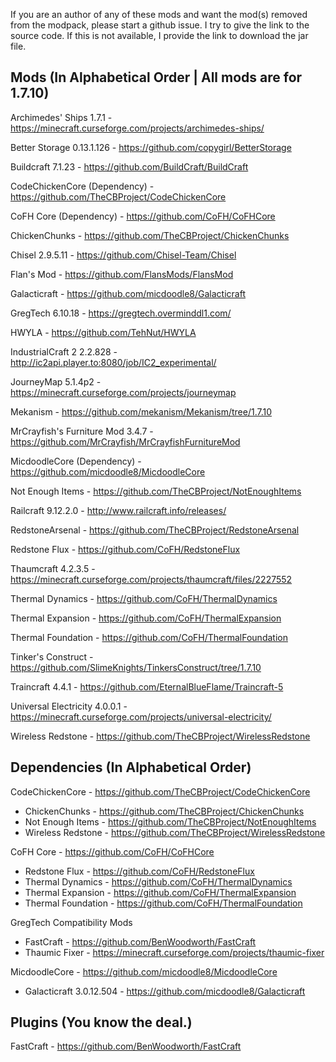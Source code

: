 If you are an author of any of these mods and want the mod(s) removed from the modpack, please start a github issue.
I try to give the link to the source code. If this is not available, I provide the link to download the jar file.

## Mods (In Alphabetical Order | All mods are for 1.7.10)
Archimedes' Ships 1.7.1 - https://minecraft.curseforge.com/projects/archimedes-ships/

Better Storage 0.13.1.126 - https://github.com/copygirl/BetterStorage

Buildcraft 7.1.23 - https://github.com/BuildCraft/BuildCraft

CodeChickenCore (Dependency) - https://github.com/TheCBProject/CodeChickenCore

CoFH Core (Dependency) - https://github.com/CoFH/CoFHCore

ChickenChunks - https://github.com/TheCBProject/ChickenChunks

Chisel 2.9.5.11 - https://github.com/Chisel-Team/Chisel

Flan's Mod - https://github.com/FlansMods/FlansMod

Galacticraft - https://github.com/micdoodle8/Galacticraft

GregTech 6.10.18 - https://gregtech.overminddl1.com/

HWYLA - https://github.com/TehNut/HWYLA

IndustrialCraft 2 2.2.828 - http://ic2api.player.to:8080/job/IC2_experimental/

JourneyMap 5.1.4p2 - https://minecraft.curseforge.com/projects/journeymap

Mekanism - https://github.com/mekanism/Mekanism/tree/1.7.10

MrCrayfish's Furniture Mod 3.4.7 - https://github.com/MrCrayfish/MrCrayfishFurnitureMod

MicdoodleCore (Dependency) - https://github.com/micdoodle8/MicdoodleCore

Not Enough Items - https://github.com/TheCBProject/NotEnoughItems

Railcraft 9.12.2.0 - http://www.railcraft.info/releases/

RedstoneArsenal - https://github.com/TheCBProject/RedstoneArsenal

Redstone Flux - https://github.com/CoFH/RedstoneFlux

Thaumcraft 4.2.3.5 - https://minecraft.curseforge.com/projects/thaumcraft/files/2227552

Thermal Dynamics - https://github.com/CoFH/ThermalDynamics

Thermal Expansion - https://github.com/CoFH/ThermalExpansion

Thermal Foundation - https://github.com/CoFH/ThermalFoundation

Tinker's Construct  - https://github.com/SlimeKnights/TinkersConstruct/tree/1.7.10

Traincraft 4.4.1 - https://github.com/EternalBlueFlame/Traincraft-5

Universal Electricity 4.0.0.1 - https://minecraft.curseforge.com/projects/universal-electricity/

Wireless Redstone - https://github.com/TheCBProject/WirelessRedstone

## Dependencies (In Alphabetical Order)
CodeChickenCore - https://github.com/TheCBProject/CodeChickenCore
 - ChickenChunks - https://github.com/TheCBProject/ChickenChunks
 - Not Enough Items - https://github.com/TheCBProject/NotEnoughItems
 - Wireless Redstone - https://github.com/TheCBProject/WirelessRedstone

CoFH Core - https://github.com/CoFH/CoFHCore
 - Redstone Flux - https://github.com/CoFH/RedstoneFlux
 - Thermal Dynamics - https://github.com/CoFH/ThermalDynamics
 - Thermal Expansion - https://github.com/CoFH/ThermalExpansion
 - Thermal Foundation - https://github.com/CoFH/ThermalFoundation

GregTech Compatibility Mods
 - FastCraft - https://github.com/BenWoodworth/FastCraft
 - Thaumic Fixer - https://minecraft.curseforge.com/projects/thaumic-fixer

MicdoodleCore - https://github.com/micdoodle8/MicdoodleCore
 - Galacticraft 3.0.12.504 - https://github.com/micdoodle8/Galacticraft 
 
 ## Plugins (You know the deal.)
 FastCraft - https://github.com/BenWoodworth/FastCraft

